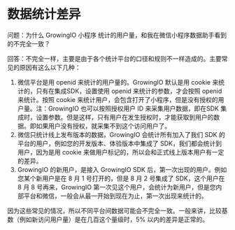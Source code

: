 # 数据统计差异

问题：为什么 GrowingIO 小程序 统计的用户量，和我在微信小程序数据助手看到的不完全一致？

回答：不完全一样，主要是由于各个统计平台的口径和规则不一样造成的。主要常见的原因有这么以下几种：

1. 微信平台是用 openid 来统计的用户量的。GrowingIO 默认是用 cookie 来统计的，只有在集成SDK，设置使用 openid 来统计的参数，才会按照 openid 来统计。按照 cookie 来统计用户，会包含打开了小程序，但是没有授权的用户量。注：GrowingIO 也可以按照授权用户 ID 来采集用户数据，即在SDK 集成时，设置参数。但是这样，只有用户在发生授权时，才能获取到用户的数据。即如果用户没有授权，就采集不到这个访问用户了。
2. 微信只统计线上发布版本的数据，GrowingIO 会统计所有加入了我们 SDK 的平台的用户，例如您的开发版本、体验版本中集成了 SDK，我们都会统计到用户，因为是用 cookie 来做用户标记的，所以会和正式线上版本用户有一定的差异。
3. GrowingIO 的新用户，是接入 GrowingIO SDK 后，第一次出现的用户。例如您某个新用户是在 8 月 1 号打开的，但是 8 月 2 号集成了 SDK，这个用户在 8 月 8 号再来，GrowingIO 第一次见这个用户，会统计为新用户，但是您内部平台和微信，一般会从最一开始到现在为止，第一次出现来统计的。

因为这些常见的情况，所以不同平台间数据可能会不完全一致。一般来讲，比较基数（例如新访问用户量）是在几百这个量级时，5% 以内的差异是正常的。

